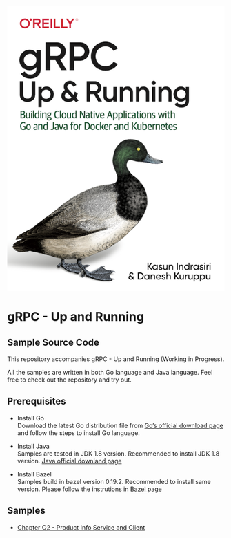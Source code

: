 
![gRPC Up and Running - Cover](./images/grpc-cover.png)


# gRPC - Up and Running 

## Sample Source Code

This repository accompanies gRPC - Up and Running (Working in Progress).

All the samples are written in both Go language and Java language. Feel free to check out the repository and try out.

## Prerequisites

* Install Go    
  Download the latest Go distribution file from [Go’s official download page](https://golang.org/dl/) and follow the steps to install Go language.
 
* Install Java    
  Samples are tested in JDK 1.8 version. Recommended to install JDK 1.8 version. [Java official downland page](https://www.java.com/en/download/)
  
* Install Bazel    
  Samples build in bazel version 0.19.2. Recommended to install same version. Please follow the instrutions in [Bazel page](https://docs.bazel.build/versions/master/install.html)
  
## Samples

* [Chapter O2 - Product Info Service and Client](ch02/productinfo/README.md)
